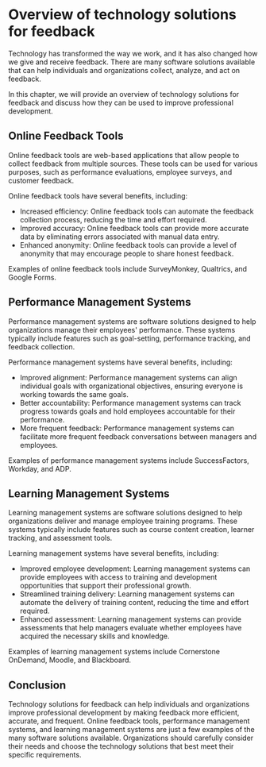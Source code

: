 Overview of technology solutions for feedback
=====================================================================================================

Technology has transformed the way we work, and it has also changed how we give and receive feedback. There are many software solutions available that can help individuals and organizations collect, analyze, and act on feedback.

In this chapter, we will provide an overview of technology solutions for feedback and discuss how they can be used to improve professional development.

Online Feedback Tools
---------------------

Online feedback tools are web-based applications that allow people to collect feedback from multiple sources. These tools can be used for various purposes, such as performance evaluations, employee surveys, and customer feedback.

Online feedback tools have several benefits, including:

* Increased efficiency: Online feedback tools can automate the feedback collection process, reducing the time and effort required.
* Improved accuracy: Online feedback tools can provide more accurate data by eliminating errors associated with manual data entry.
* Enhanced anonymity: Online feedback tools can provide a level of anonymity that may encourage people to share honest feedback.

Examples of online feedback tools include SurveyMonkey, Qualtrics, and Google Forms.

Performance Management Systems
------------------------------

Performance management systems are software solutions designed to help organizations manage their employees' performance. These systems typically include features such as goal-setting, performance tracking, and feedback collection.

Performance management systems have several benefits, including:

* Improved alignment: Performance management systems can align individual goals with organizational objectives, ensuring everyone is working towards the same goals.
* Better accountability: Performance management systems can track progress towards goals and hold employees accountable for their performance.
* More frequent feedback: Performance management systems can facilitate more frequent feedback conversations between managers and employees.

Examples of performance management systems include SuccessFactors, Workday, and ADP.

Learning Management Systems
---------------------------

Learning management systems are software solutions designed to help organizations deliver and manage employee training programs. These systems typically include features such as course content creation, learner tracking, and assessment tools.

Learning management systems have several benefits, including:

* Improved employee development: Learning management systems can provide employees with access to training and development opportunities that support their professional growth.
* Streamlined training delivery: Learning management systems can automate the delivery of training content, reducing the time and effort required.
* Enhanced assessment: Learning management systems can provide assessments that help managers evaluate whether employees have acquired the necessary skills and knowledge.

Examples of learning management systems include Cornerstone OnDemand, Moodle, and Blackboard.

Conclusion
----------

Technology solutions for feedback can help individuals and organizations improve professional development by making feedback more efficient, accurate, and frequent. Online feedback tools, performance management systems, and learning management systems are just a few examples of the many software solutions available. Organizations should carefully consider their needs and choose the technology solutions that best meet their specific requirements.
